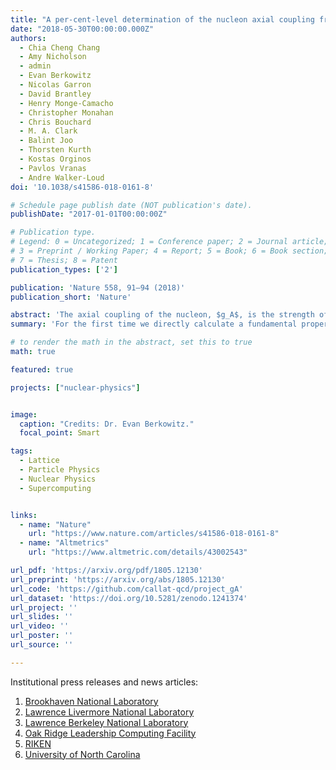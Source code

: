 ```yaml
---
title: "A per-cent-level determination of the nucleon axial coupling from quantum chromodynamics"
date: "2018-05-30T00:00:00.000Z"
authors:
  - Chia Cheng Chang
  - Amy Nicholson
  - admin
  - Evan Berkowitz
  - Nicolas Garron
  - David Brantley
  - Henry Monge-Camacho
  - Christopher Monahan
  - Chris Bouchard
  - M. A. Clark
  - Balint Joo
  - Thorsten Kurth
  - Kostas Orginos
  - Pavlos Vranas
  - Andre Walker-Loud
doi: '10.1038/s41586-018-0161-8'

# Schedule page publish date (NOT publication's date).
publishDate: "2017-01-01T00:00:00Z"

# Publication type.
# Legend: 0 = Uncategorized; 1 = Conference paper; 2 = Journal article;
# 3 = Preprint / Working Paper; 4 = Report; 5 = Book; 6 = Book section;
# 7 = Thesis; 8 = Patent
publication_types: ['2']

publication: 'Nature 558, 91–94 (2018)'
publication_short: 'Nature'

abstract: 'The axial coupling of the nucleon, $g_A$, is the strength of its coupling to the $\textit{weak}$ axial current of the Standard Model of particle physics, in much the same way as the electric charge is the strength of the coupling to the electromagnetic current. This axial coupling dictates the rate at which neutrons decay to protons, the strength of the attractive long-range force between nucleons and other features of nuclear physics. Precision tests of the Standard Model in nuclear environments require a quantitative understanding of nuclear physics rooted in Quantum Chromodynamics, a pillar of the Standard Model. The prominence of $g_A$ makes it a benchmark quantity to determine theoretically - a difficult task because quantum chromodynamics is non-perturbative, precluding known analytical methods. Lattice Quantum Chromodynamics provides a rigorous, non-perturbative definition of quantum chromodynamics that can be implemented numerically. It has been estimated that a precision of two percent would be possible by 2020 if two challenges are overcome: contamination of $g_A$ from excited states must be controlled in the calculations and statistical precision must be improved markedly. Here we report a calculation of $g_A^{QCD} = 1.271\pm0.013$, using an unconventional method inspired by the Feynman-Hellmann theorem that overcomes these challenges.'
summary: 'For the first time we directly calculate a fundamental property of the neutron from the equations of quantum chromodynamics without relying on experimental measurements. We reach a sub-percent precision, many years ahead of what was previously conceived, thanks to a new algorithmical improvement to reduce the stochastic noise in our calculation.'

# to render the math in the abstract, set this to true
math: true

featured: true

projects: ["nuclear-physics"]


image:
  caption: "Credits: Dr. Evan Berkowitz."
  focal_point: Smart

tags:
  - Lattice
  - Particle Physics
  - Nuclear Physics
  - Supercomputing


links:
  - name: "Nature"
    url: "https://www.nature.com/articles/s41586-018-0161-8"
  - name: "Altmetrics"
    url: "https://www.altmetric.com/details/43002543"

url_pdf: 'https://arxiv.org/pdf/1805.12130'
url_preprint: 'https://arxiv.org/abs/1805.12130'
url_code: 'https://github.com/callat-qcd/project_gA'
url_dataset: 'https://doi.org/10.5281/zenodo.1241374'
url_project: ''
url_slides: ''
url_video: ''
url_poster: ''
url_source: ''

---
```


<div data-badge-popover="right" data-badge-type="medium-donut" data-doi="10.1038/s41586-018-0161-8" data-hide-no-mentions="true" class="altmetric-embed"></div>

<script type='text/javascript' src='https://d1bxh8uas1mnw7.cloudfront.net/assets/embed.js'></script>

Institutional press releases and news articles:

1. [Brookhaven National Laboratory](https://www.bnl.gov/newsroom/news.php?a=112787)
2. [Lawrence Livermore National Laboratory](https://www.llnl.gov/news/simulations-capture-life-and-death-neutron)
3. [Lawrence Berkeley National Laboratory](http://newscenter.lbl.gov/2018/05/30/supercomputer-simulations-new-window-lifetime-death-neutron/)
4. [Oak Ridge Leadership Computing Facility](https://www.olcf.ornl.gov/2018/05/30/with-supercomputing-power-and-an-unconventional-strategy-scientists-solve-a-next-generation-physics-problem/)
5. [RIKEN](http://www.riken.jp/pr/press/2018/20180531_1/)
6. [University of North Carolina](https://college.unc.edu/2018/05/supercomputers-neutrons/)
